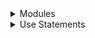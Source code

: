 <details>
    <summary>Modules</summary>

# What is a module in Rust?

* **A container for organizing code:** Modules group related functions, structs, enums, traits, constants, and even other modules. This improves code readability, maintainability, and reusability. 
* **A namespace mechanism:** Modules help prevent naming collisions by allowing items with the same name to exist in different modules.
* **A means of controlling privacy:** Items inside a module are private by default. The `pub` keyword designates items, or parts of items, as publicly accessible from outside the module. 
* **Hierarchical structure:** Modules can nest arbitrarily, creating complex organizational structures.

**Example:**

```rust
mod restaurant { 
    pub struct Order {
        items: Vec<String>,
        table_number: i32,
    }

    fn take_order() {
        // ...
    }

    mod kitchen { 
        fn prepare_food() {
            // ...
        }
    }
}
```

**Key points to remember:**

* Modules are defined using the `mod` keyword.
* The visibility of items within a module is controlled by the `pub` keyword.
* Modules create a structured way to manage a Rust project's codebase.

Here's a more comprehensive version of your flashcard, emphasizing the key points about module items in Rust:

# What is a module item in Rust?

* **The basic building block of a module:** A module item defines a new module within your Rust crate's organizational structure.
* **Syntax:**
   ```rust
   mod module_name {
       // Items (functions, structs, enums, etc.) and nested modules go here
   }
   ```
* **Introduces a namespace:** The `module_name` creates a namespace, allowing you to have items with the same identifier in different parts of your code.
* **Can contain other items:**  Module items hold various Rust items like:
    * Functions (`fn`)
    * Structs (`struct`)
    * Enums (`enum`)
    * Constants (`const` / `static`)
    * Traits (`trait`)
    * Other module items (nested modules)

**Example:**

```rust
mod order_management {
    pub fn take_order() { ... }

    mod processing {
        fn validate_order() { ... }
    }
}

// Accessing items:
use order_management::take_order; 
use order_management::processing::validate_order;
```

# How do you define modules in Rust?

**Syntax:**

```rust
mod module_name {
    // Optional inner attributes (e.g., #[cfg(test)], #[doc = "Module description"])
    // Module items:
    pub fn my_function() { ... }
    pub struct MyStruct { ... }
    mod nested_module { ... } 
    // ... other items
}
```

**Key Points:**

* **`mod module_name;`**  Declares a module. The module's content will reside in a file named `module_name.rs` or a directory named `module_name/` containing a `mod.rs` file.
* **Optional `unsafe`:** Use the `unsafe` keyword before `mod` if the module contains unsafe code blocks.
* **Inner attributes:** Attributes placed inside the module apply to items within it.
* **Visibility:** Items within a module are private by default. Use the `pub` keyword to make them accessible from outside the module.

**Examples:**

```rust
// Simple module
mod order_processing; 

// Module with a function and nested module
mod inventory {
    #[cfg(test)] // Attribute applies to items within the module
    pub fn stock_item() { ... } 

    mod tracking { ... } 
} 
```

# How do modules interact with types in Rust?

* **Shared Namespace:** Modules and types reside in the same namespace. This means:
    * **Uniqueness:** You cannot define a type (struct, enum, trait)  and a module with the same name within the same scope.
    * **Organization:** Modules can contain type definitions, organizing related types together and providing a namespace.
* **Visibility Control:** The `pub` keyword controls whether types defined within a module are accessible from outside:
    * **Private by default:**  Types within a module are private unless explicitly marked with `pub`.
    * **Public types:** Types marked with `pub` can be used elsewhere in your crate or by external crates if your module is also `pub`.
* **Type Paths:**  To reference types across modules, use a path-like syntax:
    ```rust
    use my_module::my_struct::MyType; 
    ```

**Example:**

```rust
mod inventory {
    pub struct Item {
        name: String,
        quantity: u32,
    }
}

fn main() {
    let item = inventory::Item {
        name: "Widget".to_string(),
        quantity: 5,
    };
}
```


# Can you use the `unsafe` keyword before the `mod` keyword in Rust?

* **Technically yes, but practically no:** While the syntax `unsafe mod ...` is allowed, Rust's compiler will reject it as semantically invalid.
* **Purpose:** This unusual allowance exists mainly for macros. Macros can process code before the compiler's usual checks, potentially using the `unsafe mod` syntax for transformations.
* **Normal usage:** In regular Rust code, you would never directly write `unsafe mod`. Instead, you use `unsafe` blocks **within** modules or `unsafe` implementations of traits (`unsafe impl`).

Absolutely! Here's the revised version incorporating your notes:

# How does Rust locate module files?

Rust uses a predictable convention to map module structure to the file system:

* **File-based modules:**
    * The module name directly corresponds to the filename (minus the `.rs`extension).
    * **Example:** the module `crate::util::config` would reside in the file `util/config.rs`.

* **Directory-based modules:**
    * A directory named after the module contains a file named `mod.rs`.
    * **Example:** the module `crate::util` could have its contents in `util/mod.rs`.

* **Key points:**
    * You cannot mix file-based and directory-based modules for the same module name.
    * Rust favors file-based modules for a cleaner structure, especially since Rust 2018 edition.

**Additional Notes:**

* The `crate::` portion indicates the module starts at your project's root. 
* Nested modules reflect their hierarchy in the directory structure. For example, `crate::util::config` would be within the `util` directory. 


Here's a more comprehensive version of the flashcard, explaining the `path` attribute's purpose and adding helpful context:

# Why use the `path` attribute on Rust modules?

* **Overriding default loading:**  The `path` attribute lets you specify an alternative file path for a module's content, deviating from Rust's standard file/directory mapping.
* **Common use cases:**
    * **Legacy code:** Integrating code with structures not matching Rust's conventions.
    * **Generated code:**  Accommodating files produced by build tools or code generators.
    * **Refactoring:**  Temporarily handling module location changes during code reorganization. 
* **Example:**
   ```rust
   #[path = "../other_location/my_module.rs"]
   mod my_module;
   ```

**Important Notes:**

* **Generally discouraged:**  Prefer adhering to Rust's module file conventions for maintainability and to avoid surprises.
* **Potential for breakages:**  Changes to file locations can make code using the `path` attribute brittle.

# How does the `path` attribute behave within inline modules in Rust?

The `path` attribute's behavior for inline modules depends on the type of the file where it's used:

* **Within `mod.rs` files:**
    * Paths are interpreted relative to the directory containing the `mod.rs` file.

* **Within non-`mod.rs` files (regular Rust files):**
   * Paths are interpreted relative to a directory named after the containing file. This means that if you use `path` in `my_module.rs`, Rust would look for the file within a `my_module` directory next to `my_module.rs`.

**Example:**

```rust
// Inside src/data.rs
#[path = "item.rs"] // Look for 'item.rs' next to 'data.rs'
mod item;       

// Inside src/data/mod.rs
#[path = "../models/order.rs"] // Look for 'order.rs' one directory above 
mod models;  
```

**Note:** Inline modules are generally discouraged in modern Rust due to potential ambiguity, as module boundaries become less clear. 


Absolutely! Here's a refined version of your flashcard, incorporating additional clarity and key points:

# How do Rust modules control code organization and visibility?

* **Organization:**
    * Modules group related code (functions, structs, enums, etc.) into logical, reusable units.
    * Modules create namespaces, preventing naming conflicts between different code sections.

* **Visibility (Encapsulation):**
    * Items within a module are private by default, promoting encapsulation.
    * Use the `pub` keyword to control which items are accessible outside the module:
        * `pub fn ...` - Public function
        * `pub struct ...` - Public struct (its fields remain private unless also marked `pub`)
        * `pub mod ...` - Public module (its contents follow the same visibility rules)

**Example:**

```rust
mod authentication { 
    pub fn login(username: &str, password: &str) -> bool { 
        // ...
    }

    // Private helper function 
    fn hash_password(password: &str) -> String { 
        // ...
    }
}

// In another file:
use authentication::login; 

fn main() {
    login("my_username", "my_password"); 
    // authentication::hash_password(); // Error: Not accessible
} 
```

</details>

<details>
    <summary>Use Statements</summary>

# How can I shorten long paths when referring to items in Rust code?
    
 Use the `use` declaration to create aliases or bring items directly into scope.
    
    - **Example:** `use std::collections::HashMap;`

# Why might I see a `use` declaration at the top of a Rust file?
    
    
- **Readability:** `use` statements clarify which external modules or items are being used, making the code easier to understand.
    - **Name Conflicts:** Prevent naming clashes when different modules contain items with the same name.


# Describe different ways to use the `use` keyword in Rust.
    
- **Back:**
    
    - **Aliasing:** `use std::io::Read as FileRead;`
    - **Namespace:** `use std::io::*` (brings all items from `std::io` into scope)
    - **Nested:** `use std::collections::{HashMap, BTreeSet};`

</details>

